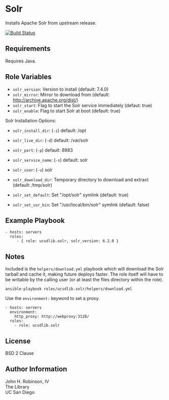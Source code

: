 Solr
=========

Installs Apache Solr from upstream release.

[![Build Status](https://travis-ci.org/ucsdlib/ansible-role-solr.svg?branch=master)](https://travis-ci.org/ucsdlib/ansible-role-solr)

Requirements
------------

Requires Java.

Role Variables
--------------

* `solr_version`: Version to install (default: 7.4.0)
* `solr_mirror`: Mirror to download from (default: http://archive.apache.org/dist/)
* `solr_start`: Flag to start the Solr service immediately (defaut: true)
* `solr_enable`: Flag to start Solr at boot (default: true)

Solr Installation Options:
* `solr_install_dir`: (`-i`) default: /opt
* `solr_live_dir`: (`-d`) default: /var/solr
* `solr_port`: (`-p`) default: 8983
* `solr_service_name`: (`-s`) default: solr
* `solr_user`: (`-u`) solr

* `solr_download_dir`: Temporary directory to download and extract (default: /tmp/solr)
* `solr_set_default`: Set "/opt/solr" symlink (default: true)
* `solr_set_usr_bin`: Set "/usr/local/bin/solr" symlink (default: false)


Example Playbook
----------------

    - hosts: servers
      roles:
         - { role: ucsdlib.solr, solr_version: 6.2.0 }

Notes
-----

Included is the `helpers/download.yml` playbook which will download the Solr
tarball and cache it, making future deploys faster. The role itself will have
to be writable by the calling user (or at least the files directory within the
role).

`ansible-playbook roles/ucsdlib.solr/helpers/download.yml`

Use the `environment:` keyword to set a proxy.

    - hosts: servers
      environment:
        http_proxy: http://webproxy:3128/
      roles:
        - role: ucsdlib.solr

License
-------

BSD 2 Clause

Author Information
------------------

John H. Robinson, IV  
The Library  
UC San Diego  
